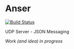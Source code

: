 Anser
=====
[![Build Status](https://travis-ci.org/ignaciocontreras/anser.png)](https://travis-ci.org/ignaciocontreras/anser)

UDP Server - JSON Messaging

*Work (and idea) in progress*

